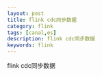 ```yaml
---
layout: post
title: flink cdc同步数据
category: flink
tags: [canal,es]
description: flink cdc同步数据
keywords: flink
---
```


flink cdc同步数据